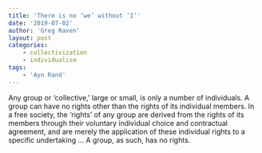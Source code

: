 ```yaml
---
title: 'There is no ‘we’ without ‘I’'
date: '2019-07-02'
author: 'Greg Raven'
layout: post
categories:
    - collectivization
    - individualism
tags:
    - 'Ayn Rand'
---
```


Any group or ‘collective,’ large or small, is only a number of individuals. A group can have no rights other than the rights of its individual members. In a free society, the ‘rights’ of any group are derived from the rights of its members through their voluntary individual choice and contractual agreement, and are merely the application of these individual rights to a specific undertaking … A group, as such, has no rights.